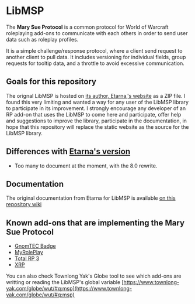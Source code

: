 # LibMSP

The **Mary Sue Protocol** is a common protocol for World of Warcraft roleplaying add-ons to communicate with each others in order to send user data such as roleplay profiles.

It is a simple challenge/response protocol, where a client send request to another client to pull data. It includes versioning for individual fields, group requests for tooltip data, and a throttle to avoid excessive communication.

## Goals for this repository

The orignal LibMSP is hosted on [its author, Etarna,'s website][official website] as a ZIP file. I found this very limiting and wanted a way for any user of the LibMSP library to participate in its improvement. I strongly encourage any developer of an RP add-on that uses the LibMSP to come here and participate, offer help and suggestions to improve the library, participate in the documentation, in hope that this repository will replace the static website as the source for the LibMSP library.

## Differences with [Etarna's version][official website]

- Too many to document at the moment, with the 8.0 rewrite.

## Documentation

The original documentation from Etarna for LibMSP is available [on this repository wiki](https://github.com/Ellypse/LibMSP/wiki/Original-Mary-Sue-Protocol-documentation)

## Known add-ons that are implementing the Mary Sue Protocol

- [GnomTEC Badge](https://wow.curseforge.com/projects/gnomtec_badge)
- [MyRolePlay](https://wow.curseforge.com/projects/my-role-play)
- [Total RP 3](https://wow.curseforge.com/projects/total-rp-3)
- [XRP](https://github.com/Itarater/XRP)

You can also check Townlong Yak's Globe tool to see which add-ons are writting or reading the LibMSP's global variable [https://www.townlong-yak.com/globe/wut/#q:msp](https://www.townlong-yak.com/globe/wut/#q:msp)

[official website]: https://moonshyne.org/msp/
